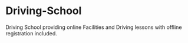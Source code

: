 # Driving-School
Driving School providing online Facilities and Driving lessons with offline registration included.
